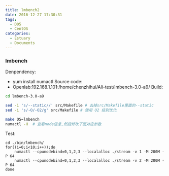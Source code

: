 ```yaml
---
title: lmbench2
date: 2016-12-27 17:30:31
tags:
  - D05
  - CentOS
categories:
  - Estuary
  - Documents
---
```



### lmbench

Denpendency:
*	yum install numactl
Source code:
*	Openlab:192.168.1.101:/home/chenzhihui/Ali-test/lmbench-3.0-a9/
Build:
```bash
cd lmbench-3.0-a9

sed -i 's/--static//' src/Makefile # 去掉src/Makefile里面的--static
sed -i 's/-O/-O2/g' src/Makefile # 使用 O2 级别优化

make OS=lmbench
numactl -H  # 查看node信息,然后修改下面对应参数

```
Test:
```
cd ./bin/lmbench/
for((i=0;i<10;i++));do
	numactl --cpunodebind=0,1,2,3 --localalloc ./stream -v 1 -M 200M -P 64
	numactl --cpunodebind=0,1,2,3 --localalloc ./stream -v 2 -M 200M -P 64
done
```
